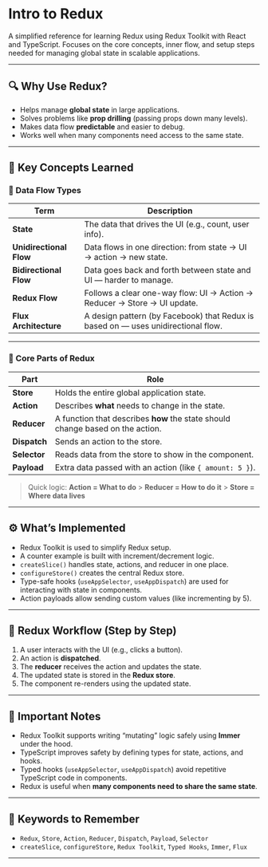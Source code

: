 # Intro to Redux

A simplified reference for learning Redux using Redux Toolkit with React and TypeScript. Focuses on the core concepts, inner flow, and setup steps needed for managing global state in scalable applications.

---

## 🔍 Why Use Redux?

- Helps manage **global state** in large applications.
- Solves problems like **prop drilling** (passing props down many levels).
- Makes data flow **predictable** and easier to debug.
- Works well when many components need access to the same state.

---

## 🧭 Key Concepts Learned

### 🔁 Data Flow Types

| Term                    | Description                                                                       |
| ----------------------- | --------------------------------------------------------------------------------- |
| **State**               | The data that drives the UI (e.g., count, user info).                             |
| **Unidirectional Flow** | Data flows in one direction: from state → UI → action → new state.                |
| **Bidirectional Flow**  | Data goes back and forth between state and UI — harder to manage.                 |
| **Redux Flow**          | Follows a clear one-way flow: UI → Action → Reducer → Store → UI update.          |
| **Flux Architecture**   | A design pattern (by Facebook) that Redux is based on — uses unidirectional flow. |

---

### 🧱 Core Parts of Redux

| Part         | Role                                                                           |
| ------------ | ------------------------------------------------------------------------------ |
| **Store**    | Holds the entire global application state.                                     |
| **Action**   | Describes **what** needs to change in the state.                               |
| **Reducer**  | A function that describes **how** the state should change based on the action. |
| **Dispatch** | Sends an action to the store.                                                  |
| **Selector** | Reads data from the store to show in the component.                            |
| **Payload**  | Extra data passed with an action (like `{ amount: 5 }`).                       |

> Quick logic:
> **Action = What to do** > **Reducer = How to do it** > **Store = Where data lives**

---

## ⚙️ What’s Implemented

- Redux Toolkit is used to simplify Redux setup.
- A counter example is built with increment/decrement logic.
- `createSlice()` handles state, actions, and reducer in one place.
- `configureStore()` creates the central Redux store.
- Type-safe hooks (`useAppSelector`, `useAppDispatch`) are used for interacting with state in components.
- Action payloads allow sending custom values (like incrementing by 5).

---

## 🚦 Redux Workflow (Step by Step)

1. A user interacts with the UI (e.g., clicks a button).
2. An action is **dispatched**.
3. The **reducer** receives the action and updates the state.
4. The updated state is stored in the **Redux store**.
5. The component re-renders using the updated state.

---

## 🧠 Important Notes

- Redux Toolkit supports writing “mutating” logic safely using **Immer** under the hood.
- TypeScript improves safety by defining types for state, actions, and hooks.
- Typed hooks (`useAppSelector`, `useAppDispatch`) avoid repetitive TypeScript code in components.
- Redux is useful when **many components need to share the same state**.

---

## 🔑 Keywords to Remember

- `Redux`, `Store`, `Action`, `Reducer`, `Dispatch`, `Payload`, `Selector`
- `createSlice`, `configureStore`, `Redux Toolkit`, `Typed Hooks`, `Immer`, `Flux`

---
